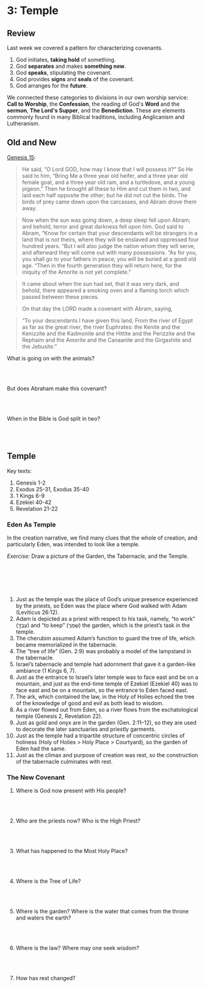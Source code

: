 # 3: Temple

## Review

Last week we covered a pattern for characterizing covenants. 

1. God initiates, **taking hold** of something.
2. God **separates** and makes **something new**.
3. God **speaks**, stipulating the covenant.
4. God provides **signs** and **seals** of the covenant.
5. God arranges for the **future**.

We connected these categories to divisions in our own worship service: **Call to Worship**, the **Confession**, the reading of God's **Word** and the **sermon**, **The Lord's Supper**, and the **Benediction**. These are elements commonly found in many Biblical traditions, including Anglicanism and Lutheranism.

## Old and New

[Genesis 15](https://biblehub.com/p/nas/heb/genesis/15.shtml):

>He said, “O Lord GOD, how may I know that I will possess it?” So He said to him, “Bring Me a three year old heifer, and a three year old female goat, and a three year old ram, and a turtledove, and a young pigeon.” Then he brought all these to Him and cut them in two, and laid each half opposite the other; but he did not cut the birds. The birds of prey came down upon the carcasses, and Abram drove them away.

>Now when the sun was going down, a deep sleep fell upon Abram; and behold, terror and great darkness fell upon him. God said to Abram, “Know for certain that your descendants will be strangers in a land that is not theirs, where they will be enslaved and oppressed four hundred years. “But I will also judge the nation whom they will serve, and afterward they will come out with many possessions. “As for you, you shall go to your fathers in peace; you will be buried at a good old age. “Then in the fourth generation they will return here, for the iniquity of the Amorite is not yet complete.”

>It came about when the sun had set, that it was very dark, and behold, there appeared a smoking oven and a flaming torch which passed between these pieces.
      
>On that day the LORD made a covenant with Abram, saying,
            
>“To your descendants I have given this land,
    From the river of Egypt as far as the great river, the river Euphrates: the Kenite and the Kenizzite and the Kadmonite and the Hittite and the Perizzite and the Rephaim and the Amorite and the Canaanite and the Girgashite and the Jebusite.”
    
What is going on with the animals?

<br />
<br />

But does Abraham make this covenant? 

<br />
<br />

When in the Bible is God split in two? 

<br />
<br />

## Temple

Key texts: 

1. Genesis 1-2
2. Exodus 25-31, Exodus 35-40
3. 1 Kings 6-9
4. Ezekiel 40-42
5. Revelation 21-22

### Eden As Temple

In the creation narrative, we find many clues that the whole of creation, and particularly Eden, was intended to look like a temple.

_Exercise:_ Draw a picture of the Garden, the Tabernacle, and the Temple.

<br />
<br />
<br />
<br />

1. Just as the temple was the place of God’s unique presence experienced by the priests, so Eden was the place where God walked with Adam (Leviticus 26:12).
2. Adam is depicted as a priest with respect to his task, namely, “to work” (עָבְדָ֖) and “to keep” (שָׁמְרָֽ) the garden, which is the priest’s task in the temple.
3. The cherubim assumed Adam’s function to guard the tree of life, which became memorialized in the tabernacle.
4. The “tree of life” (Gen. 2:9) was probably a model of the lampstand in the tabernacle.
5. Israel’s tabernacle and temple had adornment that gave it a garden-like ambiance (1 Kings 6, 7).
6. Just as the entrance to Israel’s later temple was to face east and be on a mountain, and just as the end-time temple of Ezekiel (Ezekiel 40) was to face east and be on a mountain, so the entrance to Eden faced east.
7. The ark, which contained the law, in the Holy of Holies echoed the tree of the knowledge of good and evil as both lead to wisdom.
8. As a river flowed out from Eden, so a river flows from the eschatological temple (Genesis 2, Revelation 22).
9. Just as gold and onyx are in the garden (Gen. 2:11–12), so they are used to decorate the later sanctuaries and priestly garments.
10. Just as the temple had a tripartite structure of concentric circles of holiness (Holy of Holies > Holy Place > Courtyard), so the garden of Eden had the same.
11. Just as the climax and purpose of creation was rest, so the construction of the tabernacle culminates with rest.

### The New Covenant

1. Where is God now present with His people?

<br />
<br />

2. Who are the priests now? Who is the High Priest?

<br />
<br />

3. What has happened to the Most Holy Place?

<br />
<br />

4. Where is the Tree of Life?

<br />
<br />

5. Where is the garden? Where is the water that comes from the throne and waters the earth? 

<br />
<br />

6. Where is the law? Where may one seek wisdom?

<br />
<br />

7. How has rest changed?

<br />
<br />